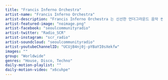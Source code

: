 ```yaml
---
title: "Francis Inferno Orchestra"	
artist-name: "Francis Inferno Orchestra"	
artist-description: "Francis Inferno Orchestra 는 신선한 언더그라운드 음악 씬을 만들어내고 있는 호주 출신 DJ/프로듀서다. 신비롭고 독특한 그의 프로듀싱과 디제잉은 그의 음악적 특징이며, Disco, House, Techno 를 넘나들며 플레이한다. Fantastic Man과 함께 레이블 Superconscious 를 운영하며 주목할만한 언더그라운드 댄스 뮤직 트랙들을 만들어내고있다."
artist-featured-image: "noimage.png"	
artist-facebook: "seoulcommunityradio"	
artist-twitter: "Radio_SCR"	
artist-instagram: "scr_radio"	
artist-soundcloud: "seoulcommunityradio"	
artist-youtubeChannelID: "UCUjB4nj0j-pYBaYI0sXekfw"	
images: ""	
group: "Worldwide"	
genres: "House, Disco, Techno"	
daily-motion-playlist: ""	
daily-motion-video: "x6cuhpe"		
---
```


